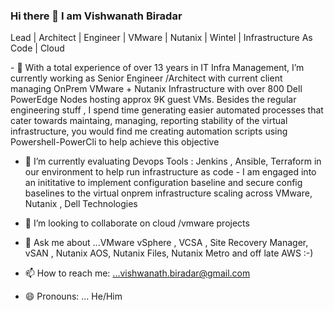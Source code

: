 ### Hi there 👋 I am Vishwanath Biradar
Lead | Architect | Engineer | VMware | Nutanix | Wintel | Infrastructure As Code | Cloud 

<div>
 <p>
- 🔭 With a total experience of over 13 years in IT Infra Management, I’m currently working as Senior Engineer /Architect with current client managing OnPrem VMware + Nutanix  Infrastructure with over 800 Dell PowerEdge Nodes hosting approx 9K guest VMs. 
   Besides the regular engineering stuff , I spend time generating easier automated processes that cater towards  maintaing, managing, reporting stability of the virtual infrastructure, you would find me creating automation scripts using Powershell-PowerCli to help achieve this objective
  
 - 🌱 I’m currently evaluating Devops Tools : Jenkins , Ansible, Terraform in our environment to help run infrastructure as code - I am engaged into an inititative to implement configuration baseline and secure config baselines to the virtual onprem infrastructure scaling across VMware, Nutanix , Dell Technologies 
  
 - 👯 I’m looking to collaborate on cloud /vmware projects 
  
 - 💬 Ask me about ...VMware vSphere , VCSA , Site Recovery Manager, vSAN , Nutanix AOS, Nutanix Files, Nutanix Metro  and off late AWS :-) 
  
  - 📫 How to reach me: ...vishwanath.biradar@gmail.com

  - 😄 Pronouns: ... He/Him

</p>
</div>

